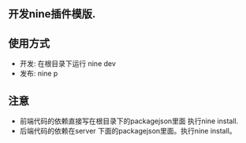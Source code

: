 ## 开发nine插件模版.


## 使用方式
 
  - 开发: 在根目录下运行 nine dev 
  - 发布: nine p

## 注意
  - 前端代码的依赖直接写在根目录下的packagejson里面 执行nine install.
  - 后端代码的依赖在server 下面的packagejson里面。执行nine install。


